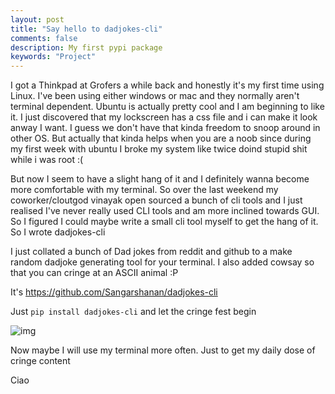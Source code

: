 ```yaml
---
layout: post
title: "Say hello to dadjokes-cli"
comments: false
description: My first pypi package 
keywords: "Project"
---
```


I got a Thinkpad at Grofers a while back and honestly it's my first time using Linux. I've been using either windows or mac and they normally aren't terminal dependent. Ubuntu is actually pretty cool and I am beginning to like it. I just discovered that my lockscreen has a css file and i can make it look anway I want. I guess we don't have that kinda freedom to snoop around in other OS. But actually that kinda helps when you are a noob since during my first week with ubuntu I broke my system like twice doind stupid shit while i was root :(

But now I seem to have a slight hang of it and I definitely wanna become more comfortable with my terminal. So over the last weekend my coworker/cloutgod vinayak open sourced a bunch of cli tools and I just realised I've never really used CLI tools and am more inclined towards GUI. So I figured I could maybe write a small cli tool myself to get the hang of it. So I wrote dadjokes-cli

I just collated a bunch of Dad jokes from reddit and github to a make random dadjoke generating tool for your terminal. I also added cowsay so that you can cringe at an ASCII animal :P

It's <https://github.com/Sangarshanan/dadjokes-cli>

Just ```pip install dadjokes-cli``` and let the cringe fest begin

![img](https://i.imgur.com/oBONe8y.png)


Now maybe I will use my terminal more often. Just to get my daily dose of cringe content

Ciao      